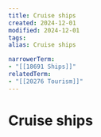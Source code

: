 ```yaml
---
title: Cruise ships
created: 2024-12-01
modified: 2024-12-01
tags: 
alias: Cruise ships

narrowerTerm:
- "[[18691 Ships]]"
relatedTerm:
- "[[20276 Tourism]]"
---
```

# Cruise ships
